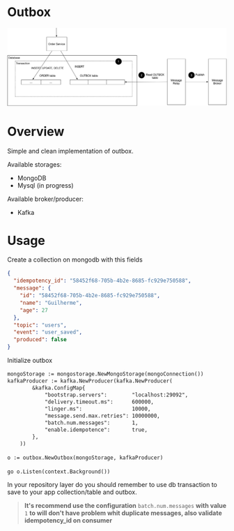 # Outbox
![outbox-image](./.github/images/outbox.png)

# Overview
Simple and clean implementation of outbox.

Available storages:
- MongoDB
- Mysql (in progress)

Available broker/producer:
- Kafka 

# Usage

Create a collection on mongodb with this fields

```json
{
  "idempotency_id": "58452f68-705b-4b2e-8685-fc929e750588",
  "message": {
    "id": "58452f68-705b-4b2e-8685-fc929e750588",
    "name": "Guilherme",
    "age": 27
  },
  "topic": "users",
  "event": "user_saved",
  "produced": false
}
```

Initialize outbox
```
mongoStorage := mongostorage.NewMongoStorage(mongoConnection())
kafkaProducer := kafka.NewProducer(kafka.NewProducer(
		&kafka.ConfigMap{
			"bootstrap.servers":        "localhost:29092",
			"delivery.timeout.ms":      600000,
			"linger.ms":                10000,
			"message.send.max.retries": 10000000,
			"batch.num.messages":       1,
			"enable.idempotence":       true,
		},
	))

o := outbox.NewOutbox(mongoStorage, kafkaProducer)

go o.Listen(context.Background())
```

In your repository layer do you should remember to use db transaction to save to your app collection/table and outbox.


> **It's recommend use the configuration** `batch.num.messages` **with value** `1` **to will don't have problem whit duplicate messages, also validate idempotency_id on consumer**